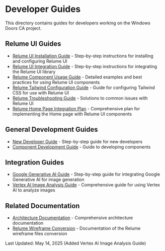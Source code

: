 # Developer Guides

This directory contains guides for developers working on the Windows Doors CA project.

## Relume UI Guides

- [Relume UI Installation Guide](./relume-ui-installation-guide.md) - Step-by-step instructions for installing and configuring Relume UI
- [Relume UI Integration Guide](./relume-ui-integration-guide.md) - Step-by-step instructions for integrating the Relume UI library
- [Relume Component Usage Guide](./relume-component-usage-guide.md) - Detailed examples and best practices for using Relume UI components
- [Relume Tailwind Configuration Guide](./relume-tailwind-configuration-guide.md) - Guide for configuring Tailwind CSS for use with Relume UI
- [Relume Troubleshooting Guide](./relume-troubleshooting-guide.md) - Solutions to common issues with Relume UI
- [Relume Home Page Integration Plan](./relume-home-page-integration-plan.md) - Comprehensive plan for implementing the Home page with Relume UI components

## General Development Guides

- [New Developer Guide](./new-developer-guide.md) - Step-by-step guide for new developers
- [Component Development Guide](./component-development-guide.md) - Guide to developing components

## Integration Guides

- [Google Generative AI Guide](./google-generative-ai-guide.md) - Step-by-step guide for integrating Google Generative AI for image generation
- [Vertex AI Image Analysis Guide](./vertex-ai-image-analysis-guide.md) - Comprehensive guide for using Vertex AI to analyze images

## Related Documentation

- [Architecture Documentation](../architecture/architecture-documentation.md) - Comprehensive architecture documentation
- [Relume Wireframe Conversion](../architecture/relume-wireframe-conversion.md) - Documentation of the Relume wireframe files conversion

Last Updated: May 14, 2025 (Added Vertex AI Image Analysis Guide)
